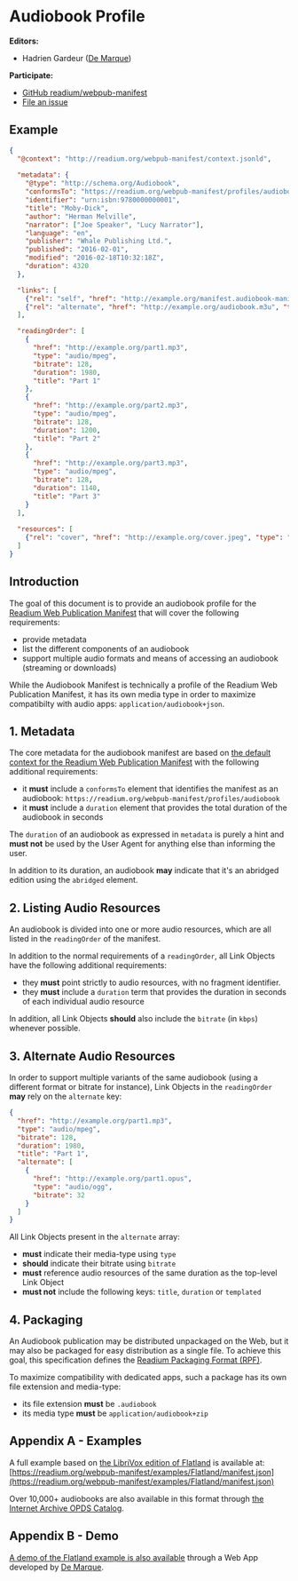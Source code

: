 # Audiobook Profile

**Editors:**

* Hadrien Gardeur ([De Marque](http://www.demarque.com))

**Participate:**

* [GitHub readium/webpub-manifest](https://github.com/readium/webpub-manifest)
* [File an issue](https://github.com/readium/webpub-manifest/issues)

## Example

```json
{
  "@context": "http://readium.org/webpub-manifest/context.jsonld",
  
  "metadata": {
    "@type": "http://schema.org/Audiobook",
    "conformsTo": "https://readium.org/webpub-manifest/profiles/audiobook",
    "identifier": "urn:isbn:9780000000001",
    "title": "Moby-Dick",
    "author": "Herman Melville",
    "narrator": ["Joe Speaker", "Lucy Narrator"],
    "language": "en",
    "publisher": "Whale Publishing Ltd.",
    "published": "2016-02-01",
    "modified": "2016-02-18T10:32:18Z",
    "duration": 4320
  },

  "links": [
    {"rel": "self", "href": "http://example.org/manifest.audiobook-manifest", "type": "application/audiobook+json"},
    {"rel": "alternate", "href": "http://example.org/audiobook.m3u", "type": "audio/mpegurl", "bitrate": 64}
  ],

  "readingOrder": [
    {
      "href": "http://example.org/part1.mp3", 
      "type": "audio/mpeg", 
      "bitrate": 128, 
      "duration": 1980, 
      "title": "Part 1"
    }, 
    {
      "href": "http://example.org/part2.mp3", 
      "type": "audio/mpeg", 
      "bitrate": 128, 
      "duration": 1200, 
      "title": "Part 2"
    }, 
    {
      "href": "http://example.org/part3.mp3", 
      "type": "audio/mpeg", 
      "bitrate": 128, 
      "duration": 1140, 
      "title": "Part 3"
    }
  ],
  
  "resources": [
    {"rel": "cover", "href": "http://example.org/cover.jpeg", "type": "image/jpeg", "height": 300, "width": 300}
  ]
}
```

## Introduction

The goal of this document is to provide an audiobook profile for the [Readium Web Publication Manifest](https://readium.org/webpub-manifest) that will cover the following requirements:

- provide metadata
- list the different components of an audiobook
- support multiple audio formats and means of accessing an audiobook (streaming or downloads)

While the Audiobook Manifest is technically a profile of the Readium Web Publication Manifest, it has its own media type in order to maximize compatibilty with audio apps: `application/audiobook+json`.

## 1. Metadata

The core metadata for the audiobook manifest are based on [the default context for the Readium Web Publication Manifest](https://readium.org/webpub-manifest/contexts/default/) with the following additional requirements:

- it <strong class="rfc">must</strong> include a `conformsTo` element that identifies the manifest as an audiobook: `https://readium.org/webpub-manifest/profiles/audiobook`
- it <strong class="rfc">must</strong> include a `duration` element that provides the total duration of the audiobook in seconds

The `duration` of an audiobook as expressed in `metadata` is purely a hint and <strong class="rfc">must not</strong> be used by the User Agent for anything else than informing the user.

In addition to its duration, an audiobook <strong class="rfc">may</strong> indicate that it's an abridged edition using the `abridged` element.

## 2. Listing Audio Resources

An audiobook is divided into one or more audio resources, which are all listed in the `readingOrder` of the manifest.

In addition to the normal requirements of a `readingOrder`, all Link Objects have the following additional requirements:
 
 - they <strong class="rfc">must</strong> point strictly to audio resources, with no fragment identifier. 
 - they <strong class="rfc">must</strong> include a `duration` term that provides the duration in seconds of each individual audio resource

In addition, all Link Objects <strong class="rfc">should</strong> also include the `bitrate` (in `kbps`) whenever possible.

## 3. Alternate Audio Resources

In order to support multiple variants of the same audiobook (using a different format or bitrate for instance), Link Objects in the `readingOrder` <strong class="rfc">may</strong> rely on the `alternate` key:

```json
{
  "href": "http://example.org/part1.mp3", 
  "type": "audio/mpeg", 
  "bitrate": 128, 
  "duration": 1980, 
  "title": "Part 1",
  "alternate": [
    {
      "href": "http://example.org/part1.opus", 
      "type": "audio/ogg", 
      "bitrate": 32
    }
  ]
}
```

All Link Objects present in the `alternate` array:

- <strong class="rfc">must</strong> indicate their media-type using `type`
- <strong class="rfc">should</strong> indicate their bitrate using `bitrate`
- <strong class="rfc">must</strong> reference audio resources of the same duration as the top-level Link Object
- <strong class="rfc">must not</strong> include the following keys: `title`, `duration` or `templated`

## 4. Packaging

An Audiobook publication may be distributed unpackaged on the Web, but it may also be packaged for easy distribution as a single file. To achieve this goal, this specification defines the [Readium Packaging Format (RPF)](./packaging.md).

To maximize compatibility with dedicated apps, such a package has its own file extension and media-type:

- its file extension <strong class="rfc">must</strong> be `.audiobook`
- its media type <strong class="rfc">must</strong> be `application/audiobook+zip`

## Appendix A - Examples

A full example based on [the LibriVox edition of Flatland](https://librivox.org/flatland-a-romance-of-many-dimensions-by-edwin-abbott-abbott/) is available at: [https://readium.org/webpub-manifest/examples/Flatland/manifest.json](https://readium.org/webpub-manifest/examples/Flatland/manifest.json)

Over 10,000+ audiobooks are also available in this format through [the Internet Archive OPDS Catalog](https://bookserver.archive.org/).

## Appendix B - Demo

[A demo of the Flatland example is also available](https://player.cantookaudio.com/aHR0cHM6Ly9yZWFkaXVtLm9yZy93ZWJwdWItbWFuaWZlc3QvZXhhbXBsZXMvRmxhdGxhbmQvbWFuaWZlc3QuanNvbg==) through a Web App developed by [De Marque](https://www.demarque.com/). 
